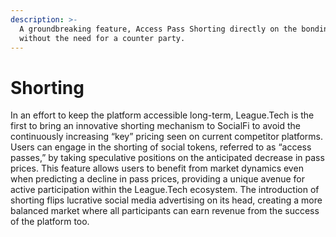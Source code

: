 ```yaml
---
description: >-
  A groundbreaking feature, Access Pass Shorting directly on the bonding curve,
  without the need for a counter party.
---
```


# Shorting

In an effort to keep the platform accessible long-term, League.Tech is the first to bring an innovative shorting mechanism to SocialFi to avoid the continuously increasing “key” pricing seen on current competitor platforms. Users can engage in the shorting of social tokens, referred to as “access passes,” by taking speculative positions on the anticipated decrease in pass prices. This feature allows users to benefit from market dynamics even when predicting a decline in pass prices, providing a unique avenue for active participation within the League.Tech ecosystem. The introduction of shorting flips lucrative social media advertising on its head, creating a more balanced market where all participants can earn revenue from the success of the platform too.&#x20;
